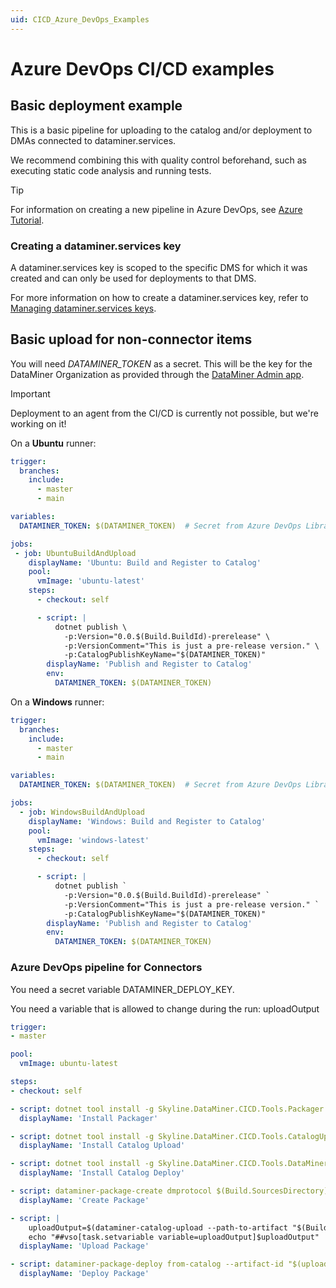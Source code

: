 ```yaml
---
uid: CICD_Azure_DevOps_Examples
---
```


# Azure DevOps CI/CD examples

## Basic deployment example

This is a basic pipeline for uploading to the catalog and/or deployment to DMAs connected to dataminer.services.

We recommend combining this with quality control beforehand, such as executing static code analysis and running tests.

> [!TIP]
> For information on creating a new pipeline in Azure DevOps, see [Azure Tutorial](https://learn.microsoft.com/en-us/azure/devops/pipelines/create-first-pipeline?view=azure-devops).

### Creating a dataminer.services key

A dataminer.services key is scoped to the specific DMS for which it was created and can only be used for deployments to that DMS.

For more information on how to create a dataminer.services key, refer to [Managing dataminer.services keys](xref:Managing_DCP_keys).

## Basic upload for non-connector items

You will need *DATAMINER_TOKEN* as a secret. This will be the key for the DataMiner Organization as provided through the [DataMiner Admin app](xref:CloudAdminApp).

>[!IMPORTANT]
> Deployment to an agent from the CI/CD is currently not possible, but we're working on it!

On a **Ubuntu** runner:

```yml
trigger:
  branches:
    include:
      - master
      - main

variables:
  DATAMINER_TOKEN: $(DATAMINER_TOKEN)  # Secret from Azure DevOps Library or Pipeline variables

jobs:
 - job: UbuntuBuildAndUpload
    displayName: 'Ubuntu: Build and Register to Catalog'
    pool:
      vmImage: 'ubuntu-latest'
    steps:
      - checkout: self

      - script: |
          dotnet publish \
            -p:Version="0.0.$(Build.BuildId)-prerelease" \
            -p:VersionComment="This is just a pre-release version." \
            -p:CatalogPublishKeyName="$(DATAMINER_TOKEN)"
        displayName: 'Publish and Register to Catalog'
        env:
          DATAMINER_TOKEN: $(DATAMINER_TOKEN)

```

On a **Windows** runner:

```yml
trigger:
  branches:
    include:
      - master
      - main

variables:
  DATAMINER_TOKEN: $(DATAMINER_TOKEN)  # Secret from Azure DevOps Library or Pipeline variables

jobs:
  - job: WindowsBuildAndUpload
    displayName: 'Windows: Build and Register to Catalog'
    pool:
      vmImage: 'windows-latest'
    steps:
      - checkout: self

      - script: |
          dotnet publish `
            -p:Version="0.0.$(Build.BuildId)-prerelease" `
            -p:VersionComment="This is just a pre-release version." `
            -p:CatalogPublishKeyName="$(DATAMINER_TOKEN)"
        displayName: 'Publish and Register to Catalog'
        env:
          DATAMINER_TOKEN: $(DATAMINER_TOKEN)
```

### Azure DevOps pipeline for Connectors

You need a secret variable DATAMINER_DEPLOY_KEY.

You need a variable that is allowed to change during the run: uploadOutput

```yml
trigger:
- master

pool:
  vmImage: ubuntu-latest

steps:
- checkout: self

- script: dotnet tool install -g Skyline.DataMiner.CICD.Tools.Packager
  displayName: 'Install Packager'

- script: dotnet tool install -g Skyline.DataMiner.CICD.Tools.CatalogUpload
  displayName: 'Install Catalog Upload'

- script: dotnet tool install -g Skyline.DataMiner.CICD.Tools.DataMinerDeploy
  displayName: 'Install Catalog Deploy'

- script: dataminer-package-create dmprotocol $(Build.SourcesDirectory) --name HelloFromAzure --output $(Build.SourcesDirectory)
  displayName: 'Create Package'

- script: |
    uploadOutput=$(dataminer-catalog-upload --path-to-artifact "$(Build.SourcesDirectory)/HelloFromAzure.dmprotocol" --dm-catalog-token $(DATAMINER_DEPLOY_KEY))
    echo "##vso[task.setvariable variable=uploadOutput]$uploadOutput"
  displayName: 'Upload Package'

- script: dataminer-package-deploy from-catalog --artifact-id "$(uploadOutput)" --dm-catalog-token $(DATAMINER_DEPLOY_KEY)
  displayName: 'Deploy Package'
```
